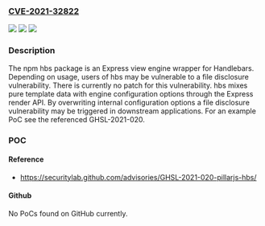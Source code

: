### [CVE-2021-32822](https://cve.mitre.org/cgi-bin/cvename.cgi?name=CVE-2021-32822)
![](https://img.shields.io/static/v1?label=Product&message=hbs&color=blue)
![](https://img.shields.io/static/v1?label=Version&message=n%2Fa&color=blue)
![](https://img.shields.io/static/v1?label=Vulnerability&message=CWE-538%20File%20and%20Directory%20Information%20Exposure&color=brighgreen)

### Description

The npm hbs package is an Express view engine wrapper for Handlebars. Depending on usage, users of hbs may be vulnerable to a file disclosure vulnerability. There is currently no patch for this vulnerability. hbs mixes pure template data with engine configuration options through the Express render API. By overwriting internal configuration options a file disclosure vulnerability may be triggered in downstream applications. For an example PoC see the referenced GHSL-2021-020.

### POC

#### Reference
- https://securitylab.github.com/advisories/GHSL-2021-020-pillarjs-hbs/

#### Github
No PoCs found on GitHub currently.

